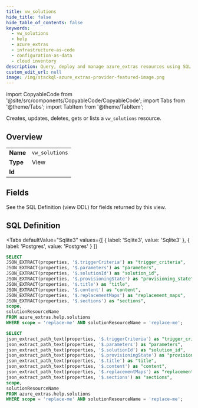 ```yaml
--- 
title: vw_solutions
hide_title: false
hide_table_of_contents: false
keywords:
  - vw_solutions
  - help
  - azure_extras
  - infrastructure-as-code
  - configuration-as-data
  - cloud inventory
description: Query, deploy and manage azure_extras resources using SQL
custom_edit_url: null
image: /img/stackql-azure_extras-provider-featured-image.png
---
```


import CopyableCode from '@site/src/components/CopyableCode/CopyableCode';
import Tabs from '@theme/Tabs';
import TabItem from '@theme/TabItem';

Creates, updates, deletes, gets or lists a <code>vw_solutions</code> resource.

## Overview
<table><tbody>
<tr><td><b>Name</b></td><td><code>vw_solutions</code></td></tr>
<tr><td><b>Type</b></td><td>View</td></tr>
<tr><td><b>Id</b></td><td><CopyableCode code="azure_extras.help.vw_solutions" /></td></tr>
</tbody></table>

## Fields

See the SQL Definition (view DDL) for fields returned by this view.

## SQL Definition

<Tabs
defaultValue="Sqlite3"
values={[
{ label: 'Sqlite3', value: 'Sqlite3' },
{ label: 'Postgres', value: 'Postgres' }
]}
>
<TabItem value="Sqlite3">

```sql
SELECT
JSON_EXTRACT(properties, '$.triggerCriteria') as "trigger_criteria",
JSON_EXTRACT(properties, '$.parameters') as "parameters",
JSON_EXTRACT(properties, '$.solutionId') as "solution_id",
JSON_EXTRACT(properties, '$.provisioningState') as "provisioning_state",
JSON_EXTRACT(properties, '$.title') as "title",
JSON_EXTRACT(properties, '$.content') as "content",
JSON_EXTRACT(properties, '$.replacementMaps') as "replacement_maps",
JSON_EXTRACT(properties, '$.sections') as "sections",
scope,
solutionResourceName
FROM azure_extras.help.solutions
WHERE scope = 'replace-me' AND solutionResourceName = 'replace-me';
```

</TabItem>
<TabItem value="Postgres">

```sql
SELECT
json_extract_path_text(properties, '$.triggerCriteria') as "trigger_criteria",
json_extract_path_text(properties, '$.parameters') as "parameters",
json_extract_path_text(properties, '$.solutionId') as "solution_id",
json_extract_path_text(properties, '$.provisioningState') as "provisioning_state",
json_extract_path_text(properties, '$.title') as "title",
json_extract_path_text(properties, '$.content') as "content",
json_extract_path_text(properties, '$.replacementMaps') as "replacement_maps",
json_extract_path_text(properties, '$.sections') as "sections",
scope,
solutionResourceName
FROM azure_extras.help.solutions
WHERE scope = 'replace-me' AND solutionResourceName = 'replace-me';
```

</TabItem>
</Tabs>
